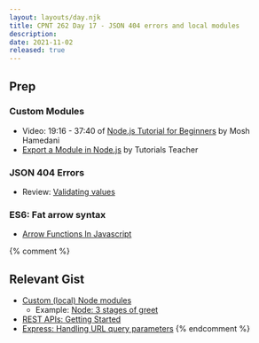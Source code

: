 ```yaml
---
layout: layouts/day.njk
title: CPNT 262 Day 17 - JSON 404 errors and local modules
description: 
date: 2021-11-02
released: true
---
```


## Prep
### Custom Modules
- Video: 19:16 - 37:40 of [Node.js Tutorial for Beginners](https://youtu.be/TlB_eWDSMt4?t=1156) by Mosh Hamedani    
- [Export a Module in Node.js](https://www.tutorialsteacher.com/nodejs/nodejs-module-exports) by Tutorials Teacher

### JSON 404 Errors
- Review: [Validating values](https://sait-wbdv.github.io/fall-2021/takeaways/js/variables-validating-types/)

### ES6: Fat arrow syntax
- [Arrow Functions In Javascript](https://medium.com/@mandeepkaur1/arrow-functions-in-javascript-9254e41a80e3)

{% comment %}

## Relevant Gist

- [Custom (local) Node modules](https://gist.github.com/acidtone/4dd61a189ef934a76df8efde14738dfe)
  - Example: [Node: 3 stages of greet](https://gist.github.com/acidtone/7ab0bd9d11f8d85a39fe185d2fb0a065)
- [REST APIs: Getting Started](https://gist.github.com/acidtone/55f3c53bab36a7a9f9927a96a2556025)
- [Express: Handling URL query parameters](https://gist.github.com/acidtone/1916673f27a1e1668c0a5855ea6f7cf4)
{% endcomment %}